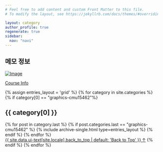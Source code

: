 ```yaml
---
# Feel free to add content and custom Front Matter to this file.
# To modify the layout, see https://jekyllrb.com/docs/themes/#overriding-theme-defaults

layout: category
author_profile: true
regenerate: true
sidebar:
  nav: "navi"
---
```


<h2 class="archive__subtitle">메모 정보</h2>

[![Image]( https://img.youtube.com/vi/W6yEALqsD7k/0.jpg)](https://youtu.be/W6yEALqsD7k)

[Course Info](http://15462.courses.cs.cmu.edu/fall2022/)

<div>
{% assign entries_layout = 'grid' %}
{% for category in site.categories %}
  {% if category[0] == "graphics-cmu15462"%}
      <h2 class="archive__subtitle">{{ category[0] }}</h2>
      <div class="entries-{{ entries_layout }}">
        {% for post in category.last %}
          {% if post.categories.last == "graphics-cmu15462" %}
            {% include archive-single.html type=entries_layout %}
          {% endif %}
        {% endfor %}
      </div>
      <a href="#page-title" class="back-to-top">{{ site.data.ui-text[site.locale].back_to_top | default: 'Back to Top' }} &uarr;</a>
  {% endif %}
{% endfor %}
</div>
